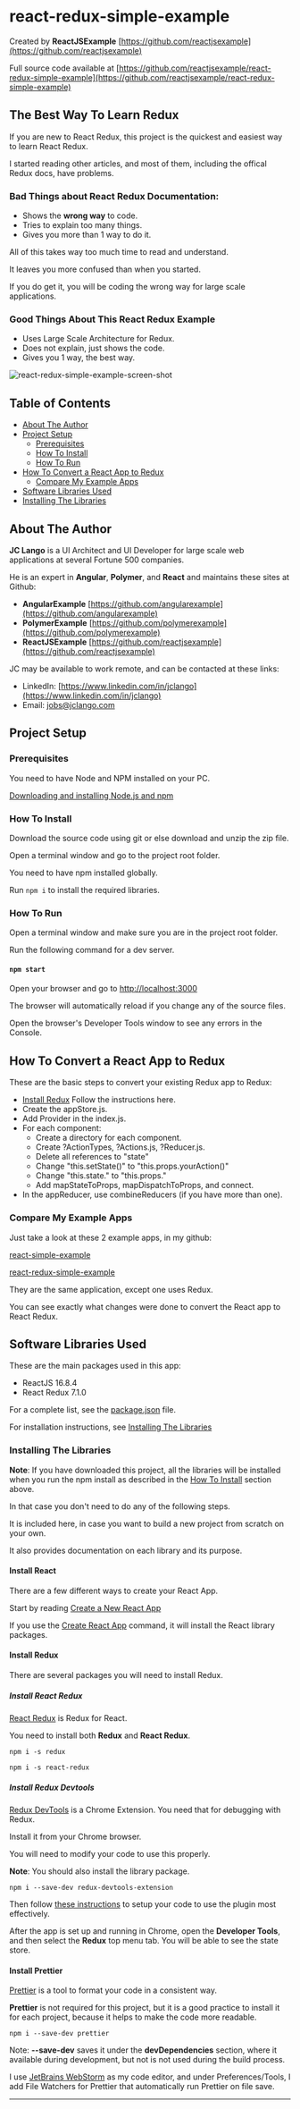 # react-redux-simple-example

Created by **ReactJSExample** [https://github.com/reactjsexample](https://github.com/reactjsexample)

Full source code available at [https://github.com/reactjsexample/react-redux-simple-example](https://github.com/reactjsexample/react-redux-simple-example)

## The Best Way To Learn Redux

If you are new to React Redux, this project is the quickest and easiest way to learn React Redux.

I started reading other articles, and most of them, including the offical Redux docs, have problems.

### Bad Things about React Redux Documentation:

* Shows the **wrong way** to code.
* Tries to explain too many things.
* Gives you more than 1 way to do it.

All of this takes way too much time to read and understand.

It leaves you more confused than when you started.

If you do get it, you will be coding the wrong way for large scale applications.

### Good Things About This React Redux Example

* Uses Large Scale Architecture for Redux.
* Does not explain, just shows the code.
* Gives you 1 way, the best way.

![react-redux-simple-example-screen-shot](https://github.com/reactjsexample/react-redux-simple-example/blob/master/assets/images/react-redux-simple-example-screen-shot.png)

## Table of Contents

- [About The Author](#about-the-author)
- [Project Setup](#project-setup)
  - [Prerequisites](#prerequisites)
  - [How To Install](#how-to-install)
  - [How To Run](#how-to-run)
- [How To Convert a React App to Redux](#how-to-convert-a-react-app-to-redux)
  - [Compare My Example Apps](#compare-my-example-apps)
- [Software Libraries Used](#software-libraries-used)
- [Installing The Libraries](#installing-the-libraries)

## About The Author

**JC Lango** is a UI Architect and UI Developer for large scale web applications at several Fortune 500 companies.

He is an expert in **Angular**, **Polymer**, and **React** and maintains these sites at Github:

- **AngularExample** [https://github.com/angularexample](https://github.com/angularexample)
- **PolymerExample** [https://github.com/polymerexample](https://github.com/polymerexample)
- **ReactJSExample** [https://github.com/reactjsexample](https://github.com/reactjsexample)

JC may be available to work remote, and can be contacted at these links:

- LinkedIn: [https://www.linkedin.com/in/jclango](https://www.linkedin.com/in/jclango)
- Email: [jobs@jclango.com](mailto:jobs@jclango.com)

## Project Setup

### Prerequisites

You need to have Node and NPM installed on your PC.

[Downloading and installing Node.js and npm](https://docs.npmjs.com/downloading-and-installing-node-js-and-npm)

### How To Install

Download the source code using git or else download and unzip the zip file.

Open a terminal window and go to the project root folder.

You need to have npm installed globally.

Run `npm i` to install the required libraries.

### How To Run

Open a terminal window and make sure you are in the project root folder.

Run the following command for a dev server.

#### `npm start`

Open your browser and go to [http://localhost:3000](http://localhost:3000)

The browser will automatically reload if you change any of the source files.

Open the browser's Developer Tools window to see any errors in the Console.

## How To Convert a React App to Redux

These are the basic steps to convert your existing Redux app to Redux:

- [Install Redux](#install-redux) Follow the instructions here.
- Create the appStore.js.
- Add Provider in the index.js.
- For each component:
  - Create a directory for each component.
  - Create ?ActionTypes, ?Actions.js, ?Reducer.js. 
  - Delete all references to "state"
  - Change "this.setState()" to "this.props.yourAction()"
  - Change "this.state." to "this.props."
  - Add mapStateToProps, mapDispatchToProps, and connect.
- In the appReducer, use combineReducers (if you have more than one).

### Compare My Example Apps

Just take a look at these 2 example apps, in my github:

[react-simple-example](https://github.com/reactjsexample/react-simple-example)

[react-redux-simple-example](https://github.com/reactjsexample/react-redux-simple-example)

They are the same application, except one uses Redux.

You can see exactly what changes were done to convert the React app to React Redux.

## Software Libraries Used

These are the main packages used in this app:

- ReactJS 16.8.4
- React Redux 7.1.0

For a complete list, see the [package.json](https://github.com/reactjsexample/react-redux-example/blob/master/package.json) file.

For installation instructions, see [Installing The Libraries](#installing-the-libraries)

### Installing The Libraries

**Note**: If you have downloaded this project, all the libraries will be installed when you run the npm install as described in the [How To Install](#how-to-install) section above.

In that case you don't need to do any of the following steps.

It is included here,
in case you want to build a new project from scratch on your own.

It also provides documentation on each library and its purpose. 

#### Install React

There are a few different ways to create your React App.

Start by reading [Create a New React App](https://reactjs.org/docs/create-a-new-react-app.html)

If you use the [Create React App](https://reactjs.org/docs/create-a-new-react-app.html#create-react-app) command, it will install the React library packages.

#### Install Redux

There are several packages you will need to install Redux.

##### Install React Redux

[React Redux](https://react-redux.js.org/) is Redux for React.

You need to install both **Redux** and **React Redux**.

`npm i -s redux`

`npm i -s react-redux`

##### Install Redux Devtools

[Redux DevTools](https://chrome.google.com/webstore/detail/redux-devtools/lmhkpmbekcpmknklioeibfkpmmfibljd?hl=en) is a Chrome Extension.
You need that for debugging with Redux.

Install it from your Chrome browser.

You will need to modify your code to use this properly.

**Note**: You should also install the library package.

`npm i --save-dev redux-devtools-extension`

Then follow [these instructions](https://github.com/zalmoxisus/redux-devtools-extension#13-use-redux-devtools-extension-package-from-npm) to setup your code to use the plugin most effectively.

After the app is set up and running in Chrome,
open the **Developer Tools**,
and then select the **Redux** top menu tab.
You will be able to see the state store.

#### Install Prettier

[Prettier](https://prettier.io/) is a tool to format your code in a consistent way.

**Prettier** is not required for this project,
but it is a good practice to install it for each project,
because it helps to make the code more readable. 

`npm i --save-dev prettier`

Note: **--save-dev** saves it under the **devDependencies** section,
where it available during development, but not is not used during the build process.

I use [JetBrains WebStorm](https://www.jetbrains.com/webstorm/) as my code editor,
and under Preferences/Tools, I add File Watchers for Prettier  that automatically run Prettier on file save.

---
